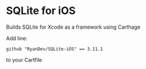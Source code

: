 # SQLite for iOS

Builds SQLite for Xcode as a framework using Carthage

Add line: 
```
github "RyanDev/SQLite-iOS" == 3.11.1
```

to your Cartfile
